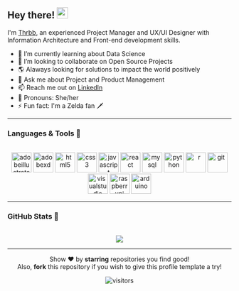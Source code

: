 <h2> Hey there! <img src="https://media.giphy.com/media/hvRJCLFzcasrR4ia7z/giphy.gif" width="25px"></h2> 

I'm [Thrbb](https://github.com/thrbb), an experienced Project Manager and UX/UI Designer with Information Architecture and Front-end development skills.

- 🌱 I’m currently learning about Data Science
- 🦄 I’m looking to collaborate on Open Source Projects
- 🌎 Alaways looking for solutions to impact the world positively 
- 💬 Ask me about Project and Product Management
- 📫 Reach me out on [LinkedIn](https://www.linkedin.com/in/thaise-rubbo/)
- 🌈 Pronouns: She/her
- ⚡ Fun fact: I'm a Zelda fan 🗡

---
 
<h3>Languages & Tools 👾</h3>

<p align="center">
  <div align="center">
  <br />
    <img src='https://cdn.jsdelivr.net/npm/simple-icons@3.0.1/icons/adobeillustrator.svg' alt='adobeillustrator' height='45'>
    <img src='https://cdn.jsdelivr.net/npm/simple-icons@3.0.1/icons/adobexd.svg' alt='adobexd' height='45'>
    <img src='https://cdn.jsdelivr.net/npm/simple-icons@3.0.1/icons/html5.svg' alt='html5' height='45'>
    <img src='https://cdn.jsdelivr.net/npm/simple-icons@3.0.1/icons/css3.svg' alt='css3' height='45'>
    <img src='https://cdn.jsdelivr.net/npm/simple-icons@3.0.1/icons/javascript.svg' alt='javascript' height='45'>
    <img src='https://cdn.jsdelivr.net/npm/simple-icons@3.0.1/icons/react.svg' alt='react' height='45'>
    <img src='https://cdn.jsdelivr.net/npm/simple-icons@3.0.1/icons/mysql.svg' alt='mysql' height='45'>
    <img src='https://cdn.jsdelivr.net/npm/simple-icons@3.0.1/icons/python.svg' alt='python' height='45'>
    <img src='https://cdn.jsdelivr.net/npm/simple-icons@3.0.1/icons/r.svg' alt='r' height='45'>
    <img src='https://cdn.jsdelivr.net/npm/simple-icons@3.0.1/icons/git.svg' alt='git' height='45'>
    <img src='https://cdn.jsdelivr.net/npm/simple-icons@3.0.1/icons/visualstudio.svg' alt='visualstudio' height='45'>
    <img src='https://cdn.jsdelivr.net/npm/simple-icons@3.0.1/icons/raspberrypi.svg' alt='raspberrypi' height='45'>
    <img src='https://cdn.jsdelivr.net/npm/simple-icons@3.0.1/icons/arduino.svg' alt='arduino' height='45'>
  </div>
</p>

 ---
 
<h3>GitHub Stats 🚀</h3>

<p align="center"> 
  <br />
    <img src="https://github-readme-stats.vercel.app/api?username=thrbb&show_icons=true&hide=title&hide=contribs&include_all_commits&count_private=true&theme=dracula"></a>
</p>

---
   
<p align="center">
  Show ❤️ by <b>starring</b> repositories you find good! 
  <br />Also, <b>fork</b> this repository if you wish to give this profile template a try!
</p>

<p align="center">
  <img align="center" alt="visitors" src="https://gpvc.arturio.dev/thrbb" />
</p>
